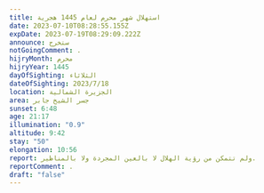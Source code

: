 ```yaml
---
title: استهلال شهر محرم لعام 1445 هجرية
date: 2023-07-10T08:28:55.155Z
expDate: 2023-07-19T08:29:09.222Z
announce: ستخرج
notGoingComment: .
hijryMonth: محرم
hijryYear: 1445
dayOfSighting: الثلاثاء
dateOfSighting: 2023/7/18
location: الجزيرة الشمالية
area: جسر الشيخ جابر
sunset: 6:48
age: 21:17
illumination: "0.9"
altitude: 9:42
stay: "50"
elongation: 10:56
report: ولم تتمكن من رؤية الهلال لا بالعين المجردة ولا بالمناظير.
reportComment: .
draft: "false"
---
```

